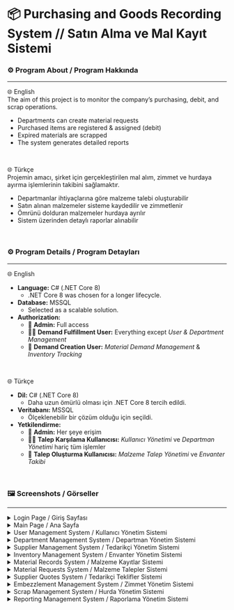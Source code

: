 # 📦 Purchasing and Goods Recording System // Satın Alma ve Mal Kayıt Sistemi

### ⚙️ Program About / Program Hakkında
---
🌐 English <br>
The aim of this project is to monitor the company’s purchasing, debit, and scrap operations.

- Departments can create material requests
- Purchased items are registered & assigned (debit)
- Expired materials are scrapped
- The system generates detailed reports

<br>

🌐 Türkçe <br>
Projemin amacı, şirket için gerçekleştirilen mal alım, zimmet ve hurdaya ayırma işlemlerinin takibini sağlamaktır.

- Departmanlar ihtiyaçlarına göre malzeme talebi oluşturabilir
- Satın alınan malzemeler sisteme kaydedilir ve zimmetlenir
- Ömrünü dolduran malzemeler hurdaya ayrılır
- Sistem üzerinden detaylı raporlar alınabilir

<br>

### ⚙️ Program Details / Program Detayları
---
🌐 English  
- **Language:** C# (.NET Core 8)  
  - .NET Core 8 was chosen for a longer lifecycle.  
- **Database:** MSSQL  
  - Selected as a scalable solution.  
- **Authorization:**  
  - 🔑 **Admin:** Full access  
  - 👨‍💼 **Demand Fulfillment User:** Everything except *User & Department Management*  
  - 📝 **Demand Creation User:** *Material Demand Management* & *Inventory Tracking*

<br>

🌐 Türkçe 
- **Dil:** C# (.NET Core 8)  
  - Daha uzun ömürlü olması için .NET Core 8 tercih edildi.  
- **Veritabanı:** MSSQL  
  - Ölçeklenebilir bir çözüm olduğu için seçildi.  
- **Yetkilendirme:**  
  - 🔑 **Admin:** Her şeye erişim  
  - 👨‍💼 **Talep Karşılama Kullanıcısı:** *Kullanıcı Yönetimi* ve *Departman Yönetimi* hariç tüm işlemler  
  - 📝 **Talep Oluşturma Kullanıcısı:** *Malzeme Talep Yönetimi* ve *Envanter Takibi*
 
<br>

### 🖼 Screenshots / Görseller
---

<details>
  <summary>Login Page / Giriş Sayfası</summary>

  ![Login Page](https://github.com/lzuzi/Purchasing-and-Goods-Recording-System/blob/main/img/Login%20Page.png)

</details>

<details>
  <summary>Main Page / Ana Sayfa</summary>

  ![Main Page](https://github.com/lzuzi/Purchasing-and-Goods-Recording-System/blob/main/img/Main%20Page.png)

</details>

<details>
  <summary>User Management System / Kullanıcı Yönetim Sistemi</summary>

  ![User Management](https://github.com/lzuzi/Purchasing-and-Goods-Recording-System/blob/main/img/user%20management.png)

</details>

<details>
  <summary>Department Management System / Departman Yönetim Sistemi</summary>

  ![Department Management](https://github.com/lzuzi/Purchasing-and-Goods-Recording-System/blob/main/img/department%20management.png)

</details>

<details>
  <summary>Supplier Management System / Tedarikçi Yönetim Sistemi</summary>

  ![Supplier Management](https://github.com/lzuzi/Purchasing-and-Goods-Recording-System/blob/main/img/supplier%20management.png)

</details>

<details>
  <summary>Inventory Management System / Envanter Yönetim Sistemi</summary>

  ![Inventory Management](https://github.com/lzuzi/Purchasing-and-Goods-Recording-System/blob/main/img/inventory%20management.png)

</details>

<details>
  <summary>Material Records System / Malzeme Kayıtlar Sistemi</summary>

  ![Material Records](https://github.com/lzuzi/Purchasing-and-Goods-Recording-System/blob/main/img/material%20records.png)

</details>

<details>
  <summary>Material Requests System / Malzeme Talepler Sistemi</summary>

  ![Material Requests](https://github.com/lzuzi/Purchasing-and-Goods-Recording-System/blob/main/img/material%20requests.png)

</details>

<details>
  <summary>Supplier Quotes System / Tedarikçi Teklifler Sistemi</summary>

  ![Supplier Quotes](https://github.com/lzuzi/Purchasing-and-Goods-Recording-System/blob/main/img/supplier%20quotes.png)

</details>

<details>
  <summary>Embezzlement Management System / Zimmet Yönetim Sistemi</summary>

  ![Embezzlement Management](https://github.com/lzuzi/Purchasing-and-Goods-Recording-System/blob/main/img/embezzlement%20management.png)

</details>

<details>
  <summary>Scrap Management System / Hurda Yönetim Sistemi</summary>

  ![Scrap Management](https://github.com/lzuzi/Purchasing-and-Goods-Recording-System/blob/main/img/scrap%20management.png)

</details>

<details>
  <summary>Reporting Management System / Raporlama Yönetim Sistemi</summary>

  ![Reports](https://github.com/lzuzi/Purchasing-and-Goods-Recording-System/blob/main/img/reports.png)

</details>



